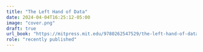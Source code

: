 ```yaml
---
title: "The Left Hand of Data"
date: 2024-04-04T16:25:12-05:00
image: "cover.png"
draft: true
url_book: "https://mitpress.mit.edu/9780262547529/the-left-hand-of-data/"
role: "recently published"
---
```

